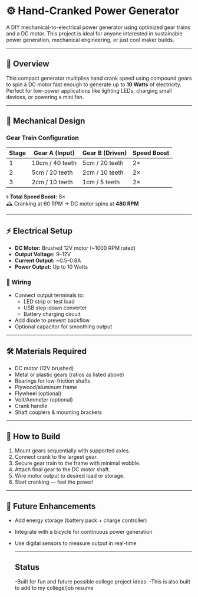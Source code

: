 # ⚙️ Hand-Cranked Power Generator

A DIY mechanical-to-electrical power generator using optimized gear trains and a DC motor. This project is ideal for anyone interested in sustainable power generation, mechanical engineering, or just cool maker builds.

---

## 📐 Overview

This compact generator multiplies hand crank speed using compound gears to spin a DC motor fast enough to generate up to **10 Watts** of electricity. Perfect for low-power applications like lighting LEDs, charging small devices, or powering a mini fan.

---

## 🔩 Mechanical Design

### Gear Train Configuration

| Stage | Gear A (Input) | Gear B (Driven) | Speed Boost |
|-------|----------------|------------------|-------------|
| 1     | 10cm / 40 teeth| 5cm / 20 teeth   | 2×          |
| 2     | 5cm / 20 teeth | 2cm / 10 teeth   | 2×          |
| 3     | 2cm / 10 teeth | 1cm / 5 teeth    | 2×          |

🌀 **Total Speed Boost:** 8×  
🕰️ Cranking at 60 RPM → DC motor spins at **480 RPM**

---

## ⚡ Electrical Setup

- **DC Motor:** Brushed 12V motor (~1000 RPM rated)
- **Output Voltage:** 9–12V
- **Current Output:** ~0.5–0.8A
- **Power Output:** Up to 10 Watts

### 🧷 Wiring

- Connect output terminals to:
  - LED strip or test load
  - USB step-down converter
  - Battery charging circuit
- Add diode to prevent backflow
- Optional capacitor for smoothing output

---

## 🛠️ Materials Required

- DC motor (12V brushed)
- Metal or plastic gears (ratios as listed above)
- Bearings for low-friction shafts
- Plywood/aluminum frame
- Flywheel (optional)
- Volt/Ammeter (optional)
- Crank handle
- Shaft couplers & mounting brackets

---

## 🚀 How to Build

1. Mount gears sequentially with supported axles.
2. Connect crank to the largest gear.
3. Secure gear train to the frame with minimal wobble.
4. Attach final gear to the DC motor shaft.
5. Wire motor output to desired load or storage.
6. Start cranking — feel the power!

---

## 🌟 Future Enhancements

- Add energy storage (battery pack + charge controller)
- Integrate with a bicycle for continuous power generation
- Use digital sensors to measure output in real-time

  ---
  ## Status
  -Built for fun and future possible college project ideas.
  -This is also built to add to my college/job resume

